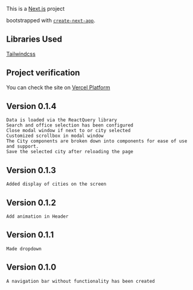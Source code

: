 This is a [Next.js](https://nextjs.org) project

bootstrapped with [`create-next-app`](https://nextjs.org/docs/app/api-reference/cli/create-next-app).

## Libraries Used

[Tailwindcss](https://tailwindcss.com)

## Project verification

You can check the site on [Vercel Platform](https://gazprom-bank.vercel.app/)

## Version 0.1.4

    Data is loaded via the ReactQuery library
    Search and office selection has been configured
    Close modal window if next to or city selected
    Customized scrollbox in modal window
    The City components are broken down into components for ease of use and support.
    Save the selected city after reloading the page

## Version 0.1.3

    Added display of cities on the screen

## Version 0.1.2

    Add animation in Header

## Version 0.1.1

    Made dropdown

## Version 0.1.0

    A navigation bar without functionality has been created
